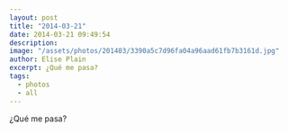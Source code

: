 ```yaml
---
layout: post
title: "2014-03-21"
date: 2014-03-21 09:49:54
description: 
image: "/assets/photos/201403/3390a5c7d96fa04a96aad61fb7b3161d.jpg"
author: Elise Plain
excerpt: ¿Qué me pasa?
tags: 
  - photos
  - all
---
```


¿Qué me pasa?
<p></p>
